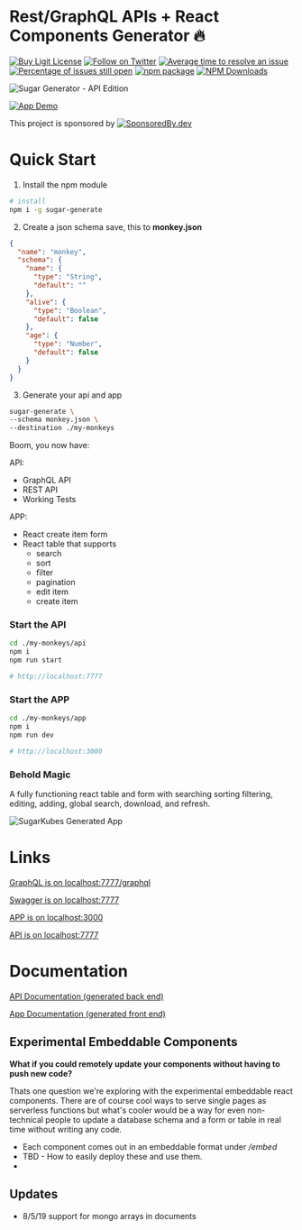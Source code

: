 # Rest/GraphQL APIs + React Components Generator 🔥

[![Buy Ligit License](https://s3.us-west-1.wasabisys.com/public.sugarkubes/ligit_embed.svg)](https://ligit.dev)
[![Follow on Twitter](https://img.shields.io/twitter/follow/andrewpierno.svg?label=follow)](https://twitter.com/andrewpierno)
[![Average time to resolve an issue](http://isitmaintained.com/badge/resolution/sugarkubes/generators.svg)](http://isitmaintained.com/project/sugarkubes/generators "Average time to resolve an issue")
[![Percentage of issues still open](http://isitmaintained.com/badge/open/sugarkubes/generators.svg)](http://isitmaintained.com/project/sugarkubes/generators "Percentage of issues still open")
[![npm package](https://img.shields.io/npm/v/sugar-generate/latest.svg)](https://www.npmjs.com/package/sugar-generate)
[![NPM Downloads](https://img.shields.io/npm/dt/sugar-generate.svg?style=flat)](https://npmcharts.com/compare/sugar-generate?minimal=true)


![Sugar Generator - API Edition](https://github.com/sugarkubes/generators/blob/master/logo.png?raw=true)

[![App Demo](https://img.youtube.com/vi/E7_ABK7nZT8/0.jpg)](https://www.youtube.com/watch?v=E7_ABK7nZT8)

This project is sponsored by [![SponsoredBy.dev](https://api.sponsoredby.dev/img/349a8841-0021-4ca9-9b65-69d10394dc77.png)](https://api.sponsoredby.dev/link/349a8841-0021-4ca9-9b65-69d10394dc77)

# Quick Start


1. Install the npm module

```sh
# install
npm i -g sugar-generate
```

2. Create a json schema save, this to **monkey.json**


```json
{
  "name": "monkey",
  "schema": {
    "name": {
      "type": "String",
      "default": ""
    },
    "alive": {
      "type": "Boolean",
      "default": false
    },
    "age": {
      "type": "Number",
      "default": false
    }
  }
}
```

3. Generate your api and app

```sh
sugar-generate \
--schema monkey.json \
--destination ./my-monkeys
```

Boom, you now have:

API:
- GraphQL API
- REST API
- Working Tests

APP:
- React create item form
- React table that supports
  - search
  - sort
  - filter
  - pagination
  - edit item
  - create item


### Start the API

```sh
cd ./my-monkeys/api
npm i
npm run start

# http://localhost:7777
```

### Start the APP

```sh
cd ./my-monkeys/app
npm i
npm run dev

# http://localhost:3000
```

### Behold Magic

A fully functioning react table and form with searching sorting filtering, editing, adding, global search, download, and refresh.

![SugarKubes Generated App](https://github.com/sugarkubes/generators/blob/master/table-component.png?raw=true)

# Links

[GraphQL is on localhost:7777/graphql](http://localhost:7777/graphql)

[Swagger is on localhost:7777](http://localhost:7777)

[APP is on localhost:3000](http://localhost:3000)

[API is on localhost:7777](http://localhost:3000)

# Documentation

[API Documentation (generated back end)](https://github.com/sugarkubes/generators/wiki/API)


[App Documentation (generated front end)](https://github.com/sugarkubes/generators/wiki/APP)

## Experimental Embeddable Components

**What if you could remotely update your components without having to push new code?**

Thats one question we're exploring with the experimental embeddable react components. There are of course cool ways to serve single pages as serverless functions but what's cooler would be a way for even non-technical people to update a database schema and a form or table in real time without writing any code.


- Each component comes out in an embeddable format under */embed*
- TBD - How to easily deploy these and use them.
-


## Updates

- 8/5/19 support for mongo arrays in documents

